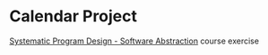 # Calendar Project

[Systematic Program Design - Software Abstraction](https://courses.edx.org/courses/course-v1:UBCx+SoftConst1x+3T2017/course/) course exercise
